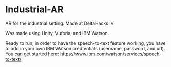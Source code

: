 # Industrial-AR
AR for the industrial setting. Made at DeltaHacks IV

Was made using Unity, Vuforia, and IBM Watson.

Ready to run, in order to have the speech-to-text feature working, you have to add in your own IBM Watson credtentials (username, password, and url). You can get started here: https://www.ibm.com/watson/services/speech-to-text/




